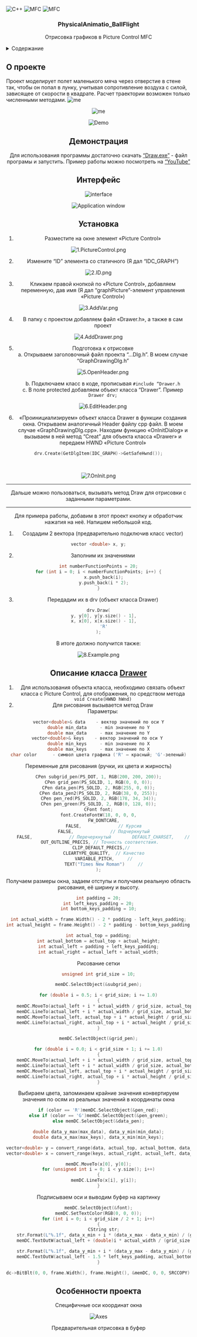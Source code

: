
![C++](https://img.shields.io/badge/-C++-090909?style=for-the-badge&logo=C%2b%2b&logoColor=6296CC) ![MFC](https://img.shields.io/badge/-MFC-090909?style=for-the-badge) ![MFC](https://img.shields.io/badge/-Window_App-090909?style=for-the-badge)

<h3 align="center">PhysicalAnimatio_BallFlight</h3>
<p align="center">
Отрисовка графиков в Picture Control MFC
</p>


<details>
  <summary>Содержание</summary>
  <ol>
    <li><a href="#О-проекте">О проекте</a></li>
    <li><a href="#Демонстрация">Демонстрация</a></li>
    <li><a href="#Установка">Установка</a></li>
    <li><a href="#Описание-класса-Drawer">Описание класса Drawer</a></li>
    <li><a href="#Особенности-проекта">Особенности проекта</a></li>
  </ol>
</details>


## О проекте
Проект моделирует полет маленького мяча через отверстие в стене так, чтобы он попал в лунку, учитывая сопротивление воздуха с силой, зависящее от скорости в квадрате. Расчет траектории возможен только численными методами.
![me](https://github.com/Daisyliu6/Daisyliu6/blob/master/me.gif)
<div align="center">

![me](https://i.gifer.com/embedded/download/W3Za.gif)
<div align="center">

![Demo](https://github.com/SkorEgor/PhysicalAnimation_BallFlight/blob/master/Pictures/bandicam%202022-07-18%2015-54-09-616%20(1).gif)
</div>

## Демонстрация
Для использования программы достаточно скачать [“Draw.exe”](https://github.com/SkorEgor/PhysicalAnimation_BallFlight/tree/writingREADME/x64/Debug) - файл програмы и запустить.
Пример работы можно посмотреть на [“YouTube”](https://youtu.be/GeE4p0rey5c)

## Интерфейс
<div align="center">

![interface](https://github.com/SkorEgor/PhysicalAnimation_BallFlight/blob/writingREADME/Pictures/4.1.Общая%20структура%20для%20git.jpg)
</div>


<div align="center">

![Application window](https://github.com/SkorEgor/GraphDrawing/blob/writingREADME/Картинки/9.ExampleWin.png)
</div>



## Установка
1.	Разместите на окне элемент «Picture Control»

<div align="center">

![1.PictureControl.png](https://github.com/SkorEgor/GraphDrawing/blob/writingREADME/Картинки/1.PictureControl.png)
</div>

2.	Измените “ID” элемента со статичного (Я дал “IDC_GRAPH”)

<div align="center">

![2.ID.png](https://github.com/SkorEgor/GraphDrawing/blob/writingREADME/Картинки/2.ID.png)
</div>

3.	Кликаем правой кнопкой по «Picture Control», добавляем переменную, дав имя (Я дал “graphPicture”-элемент управления «Picture Control»)

<div align="center">

![3.AddVar.png](https://github.com/SkorEgor/GraphDrawing/blob/writingREADME/Картинки/3.AddVar.png)
</div>

4.	В папку с проектом добавляем файл «Drawer.h», а также в сам проект

<div align="center">

![4.AddDrawer.png](https://github.com/SkorEgor/GraphDrawing/blob/writingREADME/Картинки/4.AddDrawer.png)
</div>

5.	Подготовка к отрисовке<br />
a.	Открываем заголовочный файл проекта “…Dlg.h”. В моем случае “GraphDrawingDlg.h” 
<br /><p align="center">![5.OpenHeader.png](https://github.com/SkorEgor/GraphDrawing/blob/writingREADME/Картинки/5.OpenHeader.png)</p>
b.	Подключаем класс в коде, прописывая `#include “Drawer.h`<br />
c.	В поле protected добавляем объект класса “Drawer”. Пример `Drawer drv;`
<br /><p align="center">![6.EditHeader.png](https://github.com/SkorEgor/GraphDrawing/blob/writingREADME/Картинки/6.EditHeader.png)</p>
6.	«Проинициализируем» объект класса Drawer в функции создания окна. Открываем аналогичный Header файлу cpp файл. В моем случае «GraphDrawingDlg.cpp». Находим функцию «OnInitDialog» и вызываем в ней метод “Creat” для объекта класса «Drawer» и передаем HWND «Picture Control»
```C
drv.Create(GetDlgItem(IDC_GRAPH)->GetSafeHwnd());
```
<br /><p align="center">![7.OnInit.png](https://github.com/SkorEgor/GraphDrawing/blob/writingREADME/Картинки/7.OnInit.png)</p>

---

Дальше можно пользоваться, вызывать метод Draw для отрисовки с заданными параметрами.

---

Для примера работы, добавим в этот проект кнопку и обработчик нажатия на неё. Напишем небольшой код.
1.	Создадим 2 вектора (предварительно подключив класс vector)
```C
vector <double> x, y;
```
2.	Заполним их значениями
```C
int numberFunctionPoints = 20;
for (int i = 0; i < numberFunctionPoints; i++) {
	x.push_back(i);
	y.push_back(i * 2);
}
```
3.	Передадим их в drv (объект класса Drawer)
```C
drv.Draw(
	y, y[0], y[y.size() - 1],
	x, x[0], x[x.size() - 1],
	'R'
);
```
В итоге должно получится также:
<div align="center">

![8.Example.png](https://github.com/SkorEgor/GraphDrawing/blob/writingREADME/Картинки/8.Example.png)
</div>

## Описание класса [Drawer](https://github.com/SkorEgor/GraphDrawing/blob/writingREADME/GraphDrawing/Drawer.h)
1.	Для использования объекта класса, необходимо связать объект класса с Picture Control, для отображения, по средством метода ` void Create(HWND hWnd)`
2.	Для рисования вызывается метод Draw
<br />Параметры:
```C
vector<double>& data	- вектор значений по оси Y
double min_data		- min значение по Y
double max_data		- max значение по Y
vector<double>& keys	- вектор значений по оси Y 
double min_keys		- min значение по X
double max_keys		- max значение по X
char color		- символ цвета графика ('R' – красный; 'G'-зеленый)
```
Переменные для рисования (ручки, их цвета и жирность)
```C
CPen subgrid_pen(PS_DOT, 1, RGB(200, 200, 200));
CPen grid_pen(PS_SOLID, 1, RGB(0, 0, 0));
CPen data_pen(PS_SOLID, 2, RGB(255, 0, 0));
CPen data_pen2(PS_SOLID, 2, RGB(38, 0, 255));
CPen pen_red(PS_SOLID, 2, RGB(178, 34, 34));
CPen pen_green(PS_SOLID, 2, RGB(0, 128, 0));
CFont font;
font.CreateFontW(18, 0, 0, 0,
	FW_DONTCARE,
	FALSE,				// Курсив
	FALSE,				// Подчеркнутый
	FALSE,				// Перечеркнутый		DEFAULT_CHARSET,	// Набор символов
	OUT_OUTLINE_PRECIS,	// Точность соответствия.	
	CLIP_DEFAULT_PRECIS,//  
	CLEARTYPE_QUALITY,	// Качество
	VARIABLE_PITCH,		//
	TEXT("Times New Roman")		//
);
```
Получаем размеры окна, задаем отступы и получаем реальную область рисования, её ширину и высоту.
```C
int padding = 20;
int left_keys_padding = 20;
int bottom_keys_padding = 10;

int actual_width = frame.Width() - 2 * padding - left_keys_padding;
int actual_height = frame.Height() - 2 * padding - bottom_keys_padding;

int actual_top = padding;
int actual_bottom = actual_top + actual_height;
int actual_left = padding + left_keys_padding;
int actual_right = actual_left + actual_width;
```
Рисование сетки
```C
unsigned int grid_size = 10;

memDC.SelectObject(&subgrid_pen);

for (double i = 0.5; i < grid_size; i += 1.0)
{
	memDC.MoveTo(actual_left + i * actual_width / grid_size, actual_top);
	memDC.LineTo(actual_left + i * actual_width / grid_size, actual_bottom);
	memDC.MoveTo(actual_left, actual_top + i * actual_height / grid_size);
	memDC.LineTo(actual_right, actual_top + i * actual_height / grid_size);
}

memDC.SelectObject(&grid_pen);

for (double i = 0.0; i < grid_size + 1; i += 1.0)
{
	memDC.MoveTo(actual_left + i * actual_width / grid_size, actual_top);
	memDC.LineTo(actual_left + i * actual_width / grid_size, actual_bottom);
	memDC.MoveTo(actual_left, actual_top + i * actual_height / grid_size);
	memDC.LineTo(actual_right, actual_top + i * actual_height / grid_size);
}
```
Выбираем цвета, запоминаем крайние значения конвертируем значения по осям из реальных значений в координаты окна
```C
if (color == 'R')memDC.SelectObject(&pen_red);
else if (color == 'G')memDC.SelectObject(&pen_green);
else memDC.SelectObject(&data_pen);

double data_y_max(max_data), data_y_min(min_data);
double data_x_max(max_keys), data_x_min(min_keys);

vector<double> y = convert_range(data, actual_top, actual_bottom, data_y_max, data_y_min);
vector<double> x = convert_range(keys, actual_right, actual_left, data_x_max, data_x_min);

memDC.MoveTo(x[0], y[0]);
for (unsigned int i = 0; i < y.size(); i++)
{
	memDC.LineTo(x[i], y[i]);
}
```
Подписываем оси и выводим буфер на картинку
```C
memDC.SelectObject(&font);
memDC.SetTextColor(RGB(0, 0, 0));
for (int i = 0; i < grid_size / 2 + 1; i++)
{
	CString str;
	str.Format(L"%.1f", data_x_min + i * (data_x_max - data_x_min) / (grid_size / 2));
	memDC.TextOutW(actual_left + (double)i * actual_width / (grid_size / 2) - bottom_keys_padding, actual_bottom + bottom_keys_padding / 2, str);

	str.Format(L"%.1f", data_y_min + i * (data_y_max - data_y_min) / (grid_size / 2));
	memDC.TextOutW(actual_left - 1.5 * left_keys_padding, actual_bottom - (double)i * actual_height / (grid_size / 2) - bottom_keys_padding, str);
}

dc->BitBlt(0, 0, frame.Width(), frame.Height(), &memDC, 0, 0, SRCCOPY);
```

## Особенности проекта
Специфичные оси координат окна
<br /><p align="center">![Axes](https://github.com/SkorEgor/GraphDrawing/blob/writingREADME/Картинки/axes.jpg)</p>
Предварительная отрисовка в буфер 